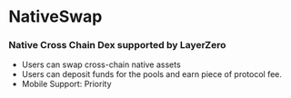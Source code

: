 # NativeSwap
### Native Cross Chain Dex supported by LayerZero

- Users can swap cross-chain native assets 
- Users can deposit funds for the pools and earn piece of protocol fee.
- Mobile Support: Priority


 
